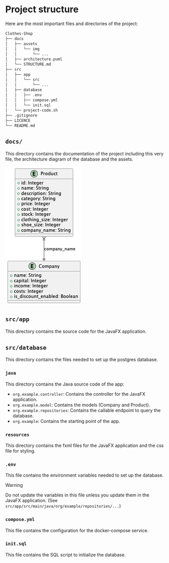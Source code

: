 # Project structure

Here are the most important files and directories of the project:

```plaintext
Clothes-Shop
├── docs
│   ├── assets
│   │   └── img
│   │       └── ...
│   ├── architecture.puml
│   └── STRUCTURE.md
├── src
│   ├── app
│   │   └── src
│   │       └── ...
│   ├── database
│   │   ├── .env
│   │   ├── compose.yml
│   │   └── init.sql
│   └── project-code.sh
├── .gitignore
├── LICENCE
└── README.md
```

## `docs/`

This directory contains the documentation of the project including this very file, the architecture diagram of the database and the assets.

![diagram](./assets/img/architecture.png)

## `src/app`

This directory contains the source code for the JavaFX application.



## `src/database`

This directory contains the files needed to set up the postgres database.

### `java`

This directory contains the Java source code of the app:

- `org.example.controller`: Contains the controller for the JavaFX application.
- `org.example.model`: Contains the models (Company and Product).
- `org.example.repositories`: Contains the callable endpoint to query the database.
- `org.example`: Contains the starting point of the app.

### `resources`

This directory contains the fxml files for the JavaFX application and the css file for styling.

### `.env`

This file contains the environment variables needed to set up the database.

> [!WARNING]
> Do not update the variables in this file unless you update them in the JavaFX application. (See `src/app/src/main/java/org/example/repositories/...`)

### `compose.yml`

This file contains the configuration for the docker-compose service.

### `init.sql`

This file contains the SQL script to initialize the database.
